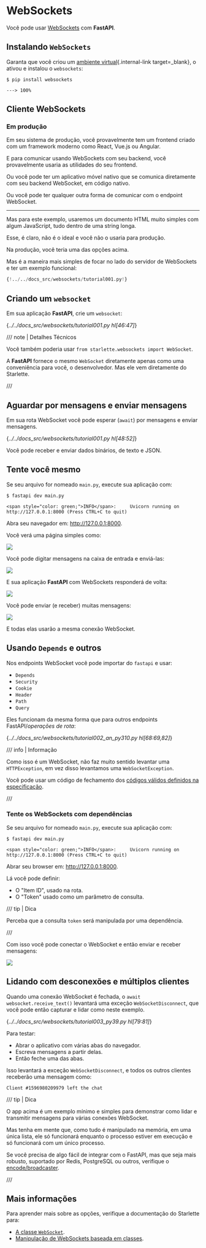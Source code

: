 # WebSockets

Você pode usar <a href="https://developer.mozilla.org/en-US/docs/Web/API/WebSockets_API" class="external-link" target="_blank">WebSockets</a> com **FastAPI**.

## Instalando `WebSockets`

Garanta que você criou um [ambiente virtual](../virtual-environments.md){.internal-link target=_blank}, o ativou e instalou o `websockets`:

<div class="termy">

```console
$ pip install websockets

---> 100%
```

</div>

## Cliente WebSockets

### Em produção

Em seu sistema de produção, você provavelmente tem um frontend criado com um framework moderno como React, Vue.js ou Angular.

E para comunicar usando WebSockets com seu backend, você provavelmente usaria as utilidades do seu frontend.

Ou você pode ter um aplicativo móvel nativo que se comunica diretamente com seu backend WebSocket, em código nativo.

Ou você pode ter qualquer outra forma de comunicar com o endpoint WebSocket.

---

Mas para este exemplo, usaremos um documento HTML muito simples com algum JavaScript, tudo dentro de uma string longa.

Esse, é claro, não é o ideal e você não o usaria para produção.

Na produção, você teria uma das opções acima.

Mas é a maneira mais simples de focar no lado do servidor de WebSockets e ter um exemplo funcional:

```Python hl_lines="2  6-38  41-43"
{!../../docs_src/websockets/tutorial001.py!}
```

## Criando um `websocket`

Em sua aplicação **FastAPI**, crie um `websocket`:

{*../../docs_src/websockets/tutorial001.py hl[46:47]*}

/// note | Detalhes Técnicos

Você também poderia usar `from starlette.websockets import WebSocket`.

A **FastAPI** fornece o mesmo `WebSocket` diretamente apenas como uma conveniência para você, o desenvolvedor. Mas ele vem diretamente do Starlette.

///

## Aguardar por mensagens e enviar mensagens

Em sua rota WebSocket você pode esperar (`await`) por mensagens e enviar mensagens.

{*../../docs_src/websockets/tutorial001.py hl[48:52]*}

Você pode receber e enviar dados binários, de texto e JSON.

## Tente você mesmo

Se seu arquivo for nomeado `main.py`, execute sua aplicação com:

<div class="termy">

```console
$ fastapi dev main.py

<span style="color: green;">INFO</span>:     Uvicorn running on http://127.0.0.1:8000 (Press CTRL+C to quit)
```

</div>

Abra seu navegador em: <a href="http://127.0.0.1:8000" class="external-link" target="_blank">http://127.0.0.1:8000</a>.

Você verá uma página simples como:

<img src="/img/tutorial/websockets/image01.png">

Você pode digitar mensagens na caixa de entrada e enviá-las:

<img src="/img/tutorial/websockets/image02.png">

E sua aplicação **FastAPI** com WebSockets responderá de volta:

<img src="/img/tutorial/websockets/image03.png">

Você pode enviar (e receber) muitas mensagens:

<img src="/img/tutorial/websockets/image04.png">

E todas elas usarão a mesma conexão WebSocket.

## Usando `Depends` e outros

Nos endpoints WebSocket você pode importar do `fastapi` e usar:

* `Depends`
* `Security`
* `Cookie`
* `Header`
* `Path`
* `Query`

Eles funcionam da mesma forma que para outros endpoints FastAPI/*operações de rota*:

{*../../docs_src/websockets/tutorial002_an_py310.py hl[68:69,82]*}

/// info | Informação

Como isso é um WebSocket, não faz muito sentido levantar uma `HTTPException`, em vez disso levantamos uma `WebSocketException`.

Você pode usar um código de fechamento dos <a href="https://tools.ietf.org/html/rfc6455#section-7.4.1" class="external-link" target="_blank">códigos válidos definidos na especificação</a>.

///

### Tente os WebSockets com dependências

Se seu arquivo for nomeado `main.py`, execute sua aplicação com:

<div class="termy">

```console
$ fastapi dev main.py

<span style="color: green;">INFO</span>:     Uvicorn running on http://127.0.0.1:8000 (Press CTRL+C to quit)
```

</div>

Abrar seu browser em: <a href="http://127.0.0.1:8000" class="external-link" target="_blank">http://127.0.0.1:8000</a>.

Lá você pode definir:

* O "Item ID", usado na rota.
* O "Token" usado como um parâmetro de consulta.

/// tip | Dica

Perceba que a consulta `token` será manipulada por uma dependência.

///

Com isso você pode conectar o WebSocket e então enviar e receber mensagens:

<img src="/img/tutorial/websockets/image05.png">

## Lidando com desconexões e múltiplos clientes

Quando uma conexão WebSocket é fechada, o `await websocket.receive_text()` levantará uma exceção `WebSocketDisconnect`, que você pode então capturar e lidar como neste exemplo.

{*../../docs_src/websockets/tutorial003_py39.py hl[79:81]*}

Para testar:

* Abrar o aplicativo com várias abas do navegador.
* Escreva mensagens a partir delas.
* Então feche uma das abas.

Isso levantará a exceção `WebSocketDisconnect`, e todos os outros clientes receberão uma mensagem como:

```
Client #1596980209979 left the chat
```

/// tip | Dica

O app acima é um exemplo mínimo e simples para demonstrar como lidar e transmitir mensagens para várias conexões WebSocket.

Mas tenha em mente que, como tudo é manipulado na memória, em uma única lista, ele só funcionará enquanto o processo estiver em execução e só funcionará com um único processo.

Se você precisa de algo fácil de integrar com o FastAPI, mas que seja mais robusto, suportado por Redis, PostgreSQL ou outros, verifique o <a href="https://github.com/encode/broadcaster" class="external-link" target="_blank">encode/broadcaster</a>.

///

## Mais informações

Para aprender mais sobre as opções, verifique a documentação do Starlette para:

* <a href="https://www.starlette.io/websockets/" class="external-link" target="_blank">A classe `WebSocket`</a>.
* <a href="https://www.starlette.io/endpoints/#websocketendpoint" class="external-link" target="_blank">Manipulação de WebSockets baseada em classes</a>.
